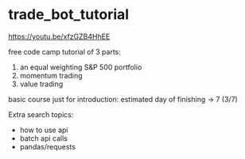 # trade_bot_tutorial
https://youtu.be/xfzGZB4HhEE

free code camp tutorial of 3 parts:
1. an equal weighting S&P 500 portfolio
2. momentum trading
3. value trading

basic course just for introduction: estimated day of finishing -> 7 (3/7)


Extra search topics:
- how to use api
- batch api calls
- pandas/requests

